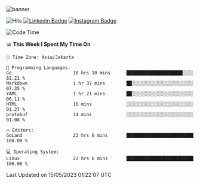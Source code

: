 ![banner](https://readme-typing-svg.herokuapp.com/?lines=Hello,+There!+👋;This+is+ryanbekhen....;Nice+to+meet+you!&center=false)

![Hits](https://hits.seeyoufarm.com/api/count/incr/badge.svg?url=https%3A%2F%2Fgithub.com%2Fryanbekhen%2Fhit-counter&count_bg=%2379C83D&title_bg=%23555555&icon=github.svg&icon_color=%23E7E7E7&title=Provile+views&edge_flat=true)
[![Linkedin Badge](https://img.shields.io/badge/-LinkedIn-0e76a8?style=flat-square&logo=Linkedin&logoColor=white)](https://linkedin.com/in/ryanbekhen)
[![Instagram Badge](https://img.shields.io/badge/-Instagram-e4405f?style=flat-square&logo=Instagram&logoColor=white)](https://instagram.com/ryanbekhen.dev/)

<!--START_SECTION:waka-->
![Code Time](http://img.shields.io/badge/Code%20Time-289%20hrs%2029%20mins-blue)

📊 **This Week I Spent My Time On** 

```text
🕑︎ Time Zone: Asia/Jakarta

💬 Programming Languages: 
Go                       18 hrs 10 mins      █████████████████████░░░░   82.21 % 
Markdown                 1 hr 37 mins        ██░░░░░░░░░░░░░░░░░░░░░░░   07.35 % 
YAML                     1 hr 21 mins        ██░░░░░░░░░░░░░░░░░░░░░░░   06.11 % 
HTML                     16 mins             ░░░░░░░░░░░░░░░░░░░░░░░░░   01.27 % 
protobuf                 14 mins             ░░░░░░░░░░░░░░░░░░░░░░░░░   01.08 % 

🔥 Editors: 
GoLand                   22 hrs 6 mins       █████████████████████████   100.00 % 

💻 Operating System: 
Linux                    22 hrs 6 mins       █████████████████████████   100.00 % 
```


 Last Updated on 15/05/2023 01:22:07 UTC
<!--END_SECTION:waka-->

